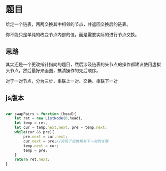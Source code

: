 # 题目

给定一个链表，两两交换其中相邻的节点，并返回交换后的链表。

你不能只是单纯的改变节点内部的值，而是需要实际的进行节点交换。

## 思路

其实还是一个更改指针指向的题目，然后涉及链表的头节点的操作都建议使用虚拟头节点，然后最好来画图，搞清操作的先后顺序。

对于一对节点，分为三步，串联上一对、交换、串联下一对

## js版本

~~~javascript

var swapPairs = function (head){
    let ret = new ListNode(0,head),
    let temp = ret,
    let cur = temp.next.next, pre = temp.next;
    while(cur && pre){
        pre.next = cur.next;
        cur.next = pre;//实现了交换和与下一对的关联
        temp.next = cur;
        temp = pre;
    }
    return ret.next;
}

~~~